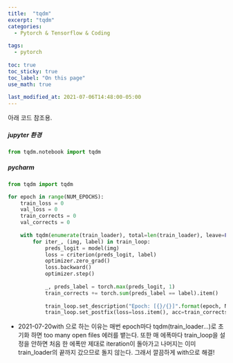 ```yaml
---
title:  "tqdm"
excerpt: "tqdm"
categories:
  - Pytorch & Tensorflow & Coding
  
tags:
  - pytorch
  
toc: true
toc_sticky: true
toc_label: "On this page"
use_math: true
    
last_modified_at: 2021-07-06T14:48:00-05:00
---
```

아래 코드 참조용.

##### jupyter 환경
```python
from tqdm.notebook import tqdm
```

##### pycharm
```python
from tqdm import tqdm
```

```python
for epoch in range(NUM_EPOCHS):
    train_loss = 0
    val_loss = 0
    train_corrects = 0
    val_corrects = 0
    
    with tqdm(enumerate(train_loader), total=len(train_loader), leave=False) as train_loop:
        for iter_, (img, label) in train_loop:
            preds_logit = model(img)
            loss = criterion(preds_logit, label)
            optimizer.zero_grad()
            loss.backward()
            optimizer.step()
    
            _, preds_label = torch.max(preds_logit, 1)
            train_corrects += torch.sum(preds_label == label).item()
            
            train_loop.set_description("Epoch: [{}/{}]".format(epoch, NUM_EPOCHS))
            train_loop.set_postfix(loss=loss.item(), acc=train_corrects/((iter_+1) * BATCH_SIZE))
```
+ 2021-07-20with 으로 하는 이유는 매번 epoch마다 tqdm(train_loader...)로 초기화 하면 too many open files 에러를 뱉는다. 또한 매 에폭마다 train_loop을 설정을 안하면
처음 한 에폭만 제대로 iteration이 돌아가고 나머지는 이미 train_loader의 끝까지 갔으므로 돌지 않는다. 그래서 깔끔하게 with으로 해결! 

